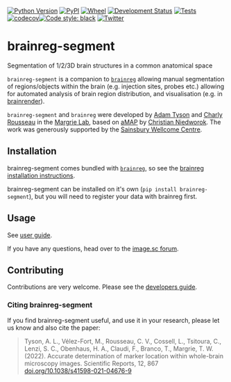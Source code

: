 [![Python Version](https://img.shields.io/pypi/pyversions/brainreg-segment.svg)](https://pypi.org/project/brainreg-segment)
[![PyPI](https://img.shields.io/pypi/v/brainreg-segment.svg)](https://pypi.org/project/brainreg-segment)
[![Wheel](https://img.shields.io/pypi/wheel/brainreg-segment.svg)](https://pypi.org/project/brainreg-segment)
[![Development Status](https://img.shields.io/pypi/status/brainreg-segment.svg)](https://github.com/brainglobe/brainreg-segment)
[![Tests](https://img.shields.io/github/workflow/status/brainglobe/brainreg-segment/tests)](
    https://github.com/brainglobe/brainreg-segment/actions)
[![codecov](https://codecov.io/gh/brainglobe/brainreg-segment/branch/master/graph/badge.svg?token=WP9KTPZE5R)](https://codecov.io/gh/brainglobe/brainreg-segment)[![Code style: black](https://img.shields.io/badge/code%20style-black-000000.svg)](https://github.com/python/black)
[![Twitter](https://img.shields.io/twitter/follow/brain_globe?style=social)](https://twitter.com/brain_globe)

# brainreg-segment
Segmentation of 1/2/3D brain structures in a common anatomical space

`brainreg-segment` is a companion to [`brainreg`](https://github.com/brainglobe/brainreg) allowing manual segmentation of regions/objects within the brain (e.g. injection sites, probes etc.) allowing for automated analysis of brain region distribution, and visualisation (e.g. in [brainrender](https://github.com/brainglobe/brainrender)).

`brainreg-segment` and `brainreg` were developed by [Adam Tyson](https://github.com/adamltyson) and [Charly Rousseau](https://github.com/crousseau) in the [Margrie Lab](https://www.sainsburywellcome.org/web/groups/margrie-lab), based on [aMAP](https://doi.org/10.1038/ncomms11879) by [Christian Niedworok](https://github.com/cniedwor). The work was generously supported by the [Sainsbury Wellcome Centre](https://www.sainsburywellcome.org/web/).

## Installation

brainreg-segment comes bundled with [`brainreg`](https://github.com/brainglobe/brainreg), so see the [brainreg installation instructions](https://brainglobe.info/documentation/brainreg/index.html).

brainreg-segment can be installed on it's own (`pip install brainreg-segment`), but you will need to register your data with brainreg first.

## Usage

See [user guide](https://brainglobe.info/documentation/brainreg-segment/index.html).

If you have any questions, head over to the [image.sc forum](https://forum.image.sc/tag/brainglobe).

## Contributing
Contributions are very welcome. Please see the [developers guide](https://brainglobe.info/developers/index.html).

### Citing brainreg-segment

If you find brainreg-segment useful, and use it in your research, please let us know and also cite the paper:

> Tyson, A. L., V&eacute;lez-Fort, M.,  Rousseau, C. V., Cossell, L., Tsitoura, C., Lenzi, S. C., Obenhaus, H. A., Claudi, F., Branco, T.,  Margrie, T. W. (2022). Accurate determination of marker location within whole-brain microscopy images. Scientific Reports, 12, 867 [doi.org/10.1038/s41598-021-04676-9](https://doi.org/10.1038/s41598-021-04676-9)
